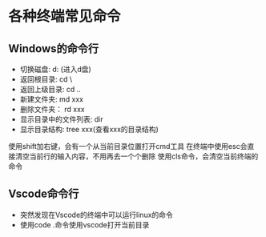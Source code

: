 <!--
 * @Author: xujie 1607526161@qq.com
 * @Date: 2022-04-22 13:11:00
 * @LastEditors: xujie 1607526161@qq.com
 * @LastEditTime: 2022-07-14 14:48:46
 * @FilePath: \HTML-CSS-Javascript-\工具类的知识\终端命令.md
 * @Description: 命令行使用的命令
-->
# 各种终端常见命令

## Windows的命令行

* 切换磁盘:        d: (进入d盘)
* 返回根目录:      cd \
* 返回上级目录:    cd ..
* 新建文件夹:      md xxx
* 删除文件夹：     rd xxx
* 显示目录中的文件列表:   dir
* 显示目录结构:    tree xxx(查看xxx的目录结构)

使用shift加右键，会有一个从当前目录位置打开cmd工具
在终端中使用esc会直接清空当前行的输入内容，不用再去一个个删除
使用cls命令，会清空当前终端的命令

## Vscode命令行

* 突然发现在Vscode的终端中可以运行linux的命令
* 使用code .命令使用vscode打开当前目录